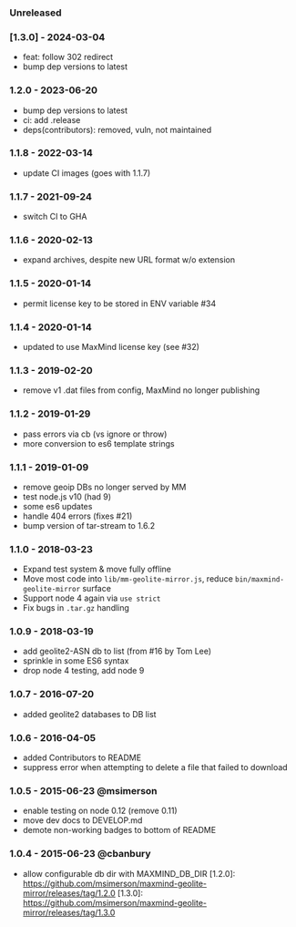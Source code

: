 
### Unreleased


### [1.3.0] - 2024-03-04

- feat: follow 302 redirect
- bump dep versions to latest


### 1.2.0 - 2023-06-20

- bump dep versions to latest
- ci: add .release
- deps(contributors): removed, vuln, not maintained


### 1.1.8 - 2022-03-14

- update CI images (goes with 1.1.7)


### 1.1.7 - 2021-09-24

- switch CI to GHA


### 1.1.6 - 2020-02-13

- expand archives, despite new URL format w/o extension


### 1.1.5 - 2020-01-14

- permit license key to be stored in ENV variable #34


### 1.1.4 - 2020-01-14

- updated to use MaxMind license key (see #32)


### 1.1.3 - 2019-02-20

- remove v1 .dat files from config, MaxMind no longer publishing


### 1.1.2 - 2019-01-29

- pass errors via cb (vs ignore or throw)
- more conversion to es6 template strings


### 1.1.1 - 2019-01-09

- remove geoip DBs no longer served by MM
- test node.js v10 (had 9)
- some es6 updates
- handle 404 errors (fixes #21)
- bump version of tar-stream to 1.6.2


### 1.1.0 - 2018-03-23

- Expand test system & move fully offline
- Move most code into `lib/mm-geolite-mirror.js`, reduce `bin/maxmind-geolite-mirror` surface
- Support node 4 again via `use strict`
- Fix bugs in `.tar.gz` handling


### 1.0.9 - 2018-03-19

- add geolite2-ASN db to list (from #16 by Tom Lee)
- sprinkle in some ES6 syntax
- drop node 4 testing, add node 9


### 1.0.7 - 2016-07-20

- added geolite2 databases to DB list


### 1.0.6 - 2016-04-05

- added Contributors to README
- suppress error when attempting to delete a file that failed to download


### 1.0.5 - 2015-06-23  @msimerson

- enable testing on node 0.12 (remove 0.11)
- move dev docs to DEVELOP.md
- demote non-working badges to bottom of README


### 1.0.4 - 2015-06-23  @cbanbury

- allow configurable db dir with MAXMIND_DB_DIR
[1.2.0]: https://github.com/msimerson/maxmind-geolite-mirror/releases/tag/1.2.0
[1.3.0]: https://github.com/msimerson/maxmind-geolite-mirror/releases/tag/1.3.0
